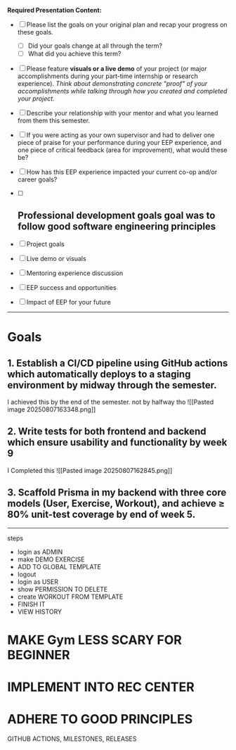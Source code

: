 **Required Presentation Content:** 

- [ ] Please list the goals on your original plan and recap your progress on these goals.
    - [ ] Did your goals change at all through the term?
    - [ ] What did you achieve this term?
- [ ] Please feature **visuals or a live demo** of your project (or major accomplishments during your part-time internship or research experience). _Think about demonstrating concrete "proof" of your accomplishments while talking through how you created and completed your project._ 
- [ ] Describe your relationship with your mentor and what you learned from them this semester.
- [ ] If you were acting as your own supervisor and had to deliver one piece of praise for your performance during your EEP experience, and one piece of critical feedback (area for improvement), what would these be? 
- [ ] How has this EEP experience impacted your current co-op and/or career goals?

- [ ] Professional development goals
	goal was to follow good software engineering principles
	- 
- [ ] Project goals
- [ ] Live demo or visuals
- [ ] Mentoring experience discussion
- [ ] EEP success and opportunities
- [ ] Impact of EEP for your future
---
# Goals
## 1. Establish a CI/CD pipeline using GitHub actions which automatically deploys to a staging environment by midway through the semester.
I achieved this by the end of the semester. not by halfway tho
![[Pasted image 20250807163348.png]]

## 2. Write tests for both frontend and backend which ensure usability and functionality by week 9
I Completed this
![[Pasted image 20250807162845.png]]

## 3. Scaffold Prisma in my backend with three core models (User, Exercise, Workout), and achieve ≥ 80% unit-test coverage by end of week 5.

---
steps
- login as ADMIN
- make DEMO EXERCISE
- ADD TO GLOBAL TEMPLATE
- logout
- login as USER
- show PERMISSION TO DELETE
- create WORKOUT FROM TEMPLATE
- FINISH IT
- VIEW HISTORY



# MAKE Gym LESS SCARY FOR BEGINNER
# IMPLEMENT INTO REC CENTER
# ADHERE TO GOOD PRINCIPLES
GITHUB ACTIONS, MILESTONES, RELEASES